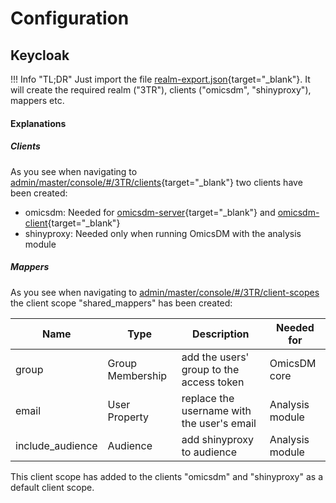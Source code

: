 # Configuration

## Keycloak

!!! Info "TL;DR"
	Just import the file [realm-export.json](./realm-export.json){target="_blank"}. It will create the required realm ("3TR"), clients ("omicsdm", "shinyproxy"), mappers etc.

#### Explanations

##### Clients

As you see when navigating to 
[admin/master/console/#/3TR/clients](http://localhost:8080/admin/master/console/#/3TR/clients){target="_blank"}
two clients have been created:

- omicsdm:  Needed for [omicsdm-server](https://github.com/CNAG-Biomedical-Informatics/omicsdm-server){target="_blank"}
                and [omicsdm-client](https://github.com/CNAG-Biomedical-Informatics/omicsdm-client){target="_blank"}
- shinyproxy: Needed only when running OmicsDM with the analysis module

##### Mappers

As you see when navigating to 
[admin/master/console/#/3TR/client-scopes](http://localhost:8080/admin/master/console/#/3TR/client-scopes)
the client scope "shared_mappers" has been created:

| Name | Type | Description | Needed for |
|------|-------------|----------------| ------------------
| group |  Group Membership | add the users' group to the access token | OmicsDM core |
| email |  User Property | replace the username with the user's email | Analysis module |  
| include_audience |  Audience | add shinyproxy to audience |  Analysis module |

This client scope has added to the clients "omicsdm" and "shinyproxy" as a default client scope.




